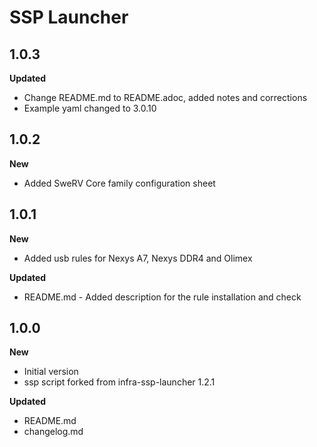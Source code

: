 # SSP Launcher

## 1.0.3

**Updated**

* Change README.md to README.adoc, added notes and corrections
* Example yaml changed to 3.0.10

## 1.0.2

**New**

* Added SweRV Core family configuration sheet 

## 1.0.1

**New**

* Added usb rules for Nexys A7, Nexys DDR4 and Olimex

**Updated**

* README.md - Added description for the rule installation and check

## 1.0.0

**New**

* Initial version
* ssp script forked from infra-ssp-launcher 1.2.1

**Updated**

* README.md
* changelog.md


